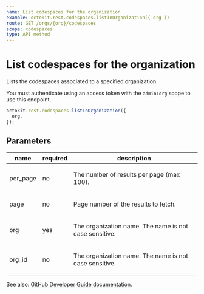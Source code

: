 ```yaml
---
name: List codespaces for the organization
example: octokit.rest.codespaces.listInOrganization({ org })
route: GET /orgs/{org}/codespaces
scope: codespaces
type: API method
---
```


# List codespaces for the organization

Lists the codespaces associated to a specified organization.

You must authenticate using an access token with the `admin:org` scope to use this endpoint.

```js
octokit.rest.codespaces.listInOrganization({
  org,
});
```

## Parameters

<table>
  <thead>
    <tr>
      <th>name</th>
      <th>required</th>
      <th>description</th>
    </tr>
  </thead>
  <tbody>
    <tr><td>per_page</td><td>no</td><td>

The number of results per page (max 100).

</td></tr>
<tr><td>page</td><td>no</td><td>

Page number of the results to fetch.

</td></tr>
<tr><td>org</td><td>yes</td><td>

The organization name. The name is not case sensitive.

</td></tr>
<tr><td>org_id</td><td>no</td><td>

The organization name. The name is not case sensitive.

</td></tr>
  </tbody>
</table>

See also: [GitHub Developer Guide documentation](https://docs.github.com/rest/reference/codespaces#list-in-organization).
